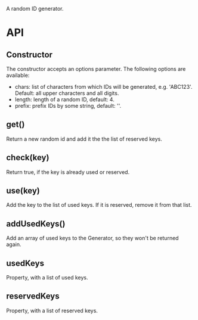A random ID generator.

# API
## Constructor
The constructor accepts an options parameter. The following options are available:

- chars: list of characters from which IDs will be generated, e.g. 'ABC123'. Default: all upper characters and all digits.
- length: length of a random ID, default: 4.
- prefix: prefix IDs by some string, default: ''.

## get()
Return a new random id and add it the the list of reserved keys.

## check(key)
Return true, if the key is already used or reserved.

## use(key)
Add the key to the list of used keys. If it is reserved, remove it from that list.

## addUsedKeys()
Add an array of used keys to the Generator, so they won't be returned again.

## usedKeys
Property, with a list of used keys.

## reservedKeys
Property, with a list of reserved keys.
